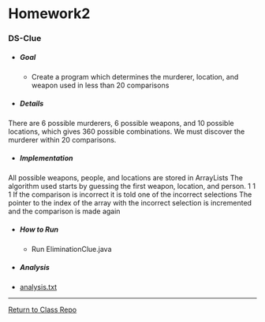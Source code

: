 # Homework2
### DS-Clue

- ##### Goal
  - Create a program which determines the murderer, location, and weapon used in less than 20 comparisons
  
- ##### Details
There are 6 possible murderers, 6 possible weapons, and 10 possible locations, which gives 360 possible combinations.
We must discover the murderer within 20 comparisons.

- ##### Implementation
All possible weapons, people, and locations are stored in ArrayLists
The algorithm used starts by guessing the first weapon, location, and person.
1 1 1
If the comparison is incorrect it is told one of the incorrect selections
The pointer to the index of the array with the incorrect selection is incremented
and the comparison is made again


- ##### How to Run
  - Run EliminationClue.java

- ##### Analysis
- [analysis.txt](https://github.com/andrewjknapp/CS113_Data_Structures/blob/main/src/homework2/edu/miracosta/cs113/analysis.txt)
  
---
[Return to Class Repo](https://github.com/andrewjknapp/CS113_Data_Structures)

